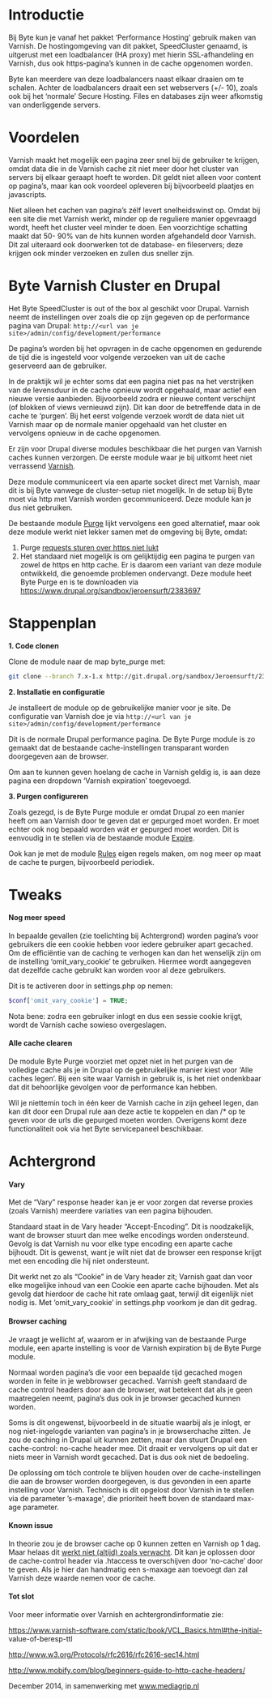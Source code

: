 # Introductie

Bij Byte kun je vanaf het pakket ‘Performance Hosting’ gebruik maken van 
Varnish. De hostingomgeving van dit pakket, SpeedCluster genaamd, is uitgerust 
met een loadbalancer (HA proxy) met hierin SSL-afhandeling en Varnish, dus ook 
https-pagina’s kunnen in de cache opgenomen worden.

Byte kan meerdere van deze loadbalancers naast elkaar draaien om te schalen. 
Achter de loadbalancers draait een set webservers (+/- 10), zoals ook bij het 
‘normale’ Secure Hosting. Files en databases zijn weer afkomstig van 
onderliggende servers.

# Voordelen

Varnish maakt het mogelijk een pagina zeer snel bij de gebruiker te krijgen, 
omdat data die in de Varnish cache zit niet meer door het cluster van servers bij 
elkaar geraapt hoeft te worden. Dit geldt niet alleen voor content op pagina’s, 
maar kan ook voordeel opleveren bij bijvoorbeeld plaatjes en javascripts. 

Niet alleen het cachen van pagina’s zélf levert snelheidswinst op. Omdat bij een 
site die met Varnish werkt, minder op de reguliere manier opgevraagd wordt, 
heeft het cluster veel minder te doen. Een voorzichtige schatting maakt dat 50-
90% van de hits kunnen worden afgehandeld door Varnish. Dit zal uiteraard ook 
doorwerken tot de database- en fileservers; deze krijgen ook minder verzoeken 
en zullen dus sneller zijn.

# Byte Varnish Cluster en Drupal

Het Byte SpeedCluster is out of the box al geschikt voor Drupal. Varnish neemt de 
instellingen over zoals die op zijn gegeven op de performance pagina van Drupal: ```http://<url van je site>/admin/config/development/performance```

De pagina’s worden bij het opvragen in de cache opgenomen en gedurende de 
tijd die is ingesteld voor volgende verzoeken van uit de cache geserveerd aan de 
gebruiker.

In de praktijk wil je echter soms dat een pagina niet pas na het verstrijken van de 
levensduur in de cache opnieuw wordt opgehaald, maar actief een nieuwe versie 
aanbieden. Bijvoorbeeld zodra er nieuwe content verschijnt (of blokken of views 
vernieuwd zijn). Dit kan door de betreffende data in de cache te ‘purgen’. Bij het 
eerst volgende verzoek wordt de data niet uit Varnish maar op de normale 
manier opgehaald van het cluster en vervolgens opnieuw in de cache 
opgenomen. 

Er zijn voor Drupal diverse modules beschikbaar die het purgen van Varnish 
caches kunnen verzorgen. De eerste module waar je bij uitkomt heet niet 
verrassend [Varnish](https://www.drupal.org/project/varnish).

Deze module communiceert via een aparte socket direct met Varnish, maar dit is 
bij Byte vanwege de cluster-setup niet mogelijk. In de setup bij Byte moet via 
http met Varnish worden gecommuniceerd. Deze module kan je dus niet 
gebruiken.

De bestaande module [Purge](https://www.drupal.org/project/purge) lijkt vervolgens een goed alternatief, maar ook deze module werkt niet lekker 
samen met de omgeving bij Byte, omdat:

1. Purge [requests sturen over https niet lukt](http://unitstep.net/blog/2009/05/05/using-curl-in-php-to-access-https-ssltls-protected-sites/)
2. Het standaard niet mogelijk is om gelijktijdig een pagina te purgen van zowel de https en http cache. Er is daarom een variant van deze module ontwikkeld, die genoemde problemen 
ondervangt. Deze module heet Byte Purge en is te downloaden via https://www.drupal.org/sandbox/jeroensurft/2383697 

# Stappenplan

**1. Code clonen**

Clone de module naar de map byte_purge met:

```bash
git clone --branch 7.x-1.x http://git.drupal.org/sandbox/Jeroensurft/2383697.git byte_purge
```

**2. Installatie en configuratie**

Je installeert de module op de gebruikelijke manier voor je site. De configuratie 
van Varnish doe je via ```http://<url van je site>/admin/config/development/performance```

Dit is de normale Drupal performance pagina. De Byte Purge module is zo 
gemaakt dat de bestaande cache-instellingen transparant worden doorgegeven 
aan de browser.

Om aan te kunnen geven hoelang de cache in Varnish geldig is, is aan deze pagina 
een dropdown ‘Varnish expiration’ toegevoegd. 

**3. Purgen configureren**

Zoals gezegd, is de Byte Purge module er omdat Drupal zo een manier heeft om 
aan Varnish door te geven dat er gepurged moet worden. Er moet echter ook nog 
bepaald worden wát er gepurged moet worden. Dit is eenvoudig in te stellen via 
de bestaande module [Expire](https://www.drupal.org/project/expire).

Ook kan je met de module [Rules](https://www.drupal.org/project/rules) eigen regels maken, om nog meer op maat de 
cache te purgen, bijvoorbeeld periodiek.

# Tweaks

#### Nog meer speed

In bepaalde gevallen (zie toelichting bij Achtergrond) worden pagina’s voor 
gebruikers die een cookie hebben voor iedere gebruiker apart gecached. Om de 
efficiëntie van de caching te verhogen kan dan het wenselijk zijn om de instelling 
‘omit_vary_cookie’ te gebruiken. Hiermee wordt aangegeven dat dezelfde cache 
gebruikt kan worden voor al deze gebruikers.
 
Dit is te activeren door in settings.php op nemen:
```php
$conf['omit_vary_cookie'] = TRUE;
```

Nota bene: zodra een gebruiker inlogt en dus een sessie cookie krijgt, wordt de 
Varnish cache sowieso overgeslagen.

#### Alle cache clearen

De module Byte Purge voorziet met opzet niet in het purgen van de volledige 
cache als je in Drupal op de gebruikelijke manier kiest voor ‘Alle caches legen’. 
Bij een site waar Varnish in gebruik is, is het niet ondenkbaar dat dit behoorlijke 
gevolgen voor de performance kan hebben. 

Wil je niettemin toch in één keer de Varnish cache in zijn geheel legen, dan kan 
dit door een Drupal rule aan deze actie te koppelen en dan /* op te geven voor de 
urls die gepurged moeten worden. Overigens komt deze functionaliteit ook via 
het Byte servicepaneel beschikbaar.

# Achtergrond

#### Vary

Met de “Vary” response header kan je er voor zorgen dat reverse proxies (zoals 
Varnish) meerdere variaties van een pagina bijhouden.

Standaard staat in de Vary header “Accept-Encoding”. Dit is noodzakelijk, want 
de browser stuurt dan mee welke encodings worden ondersteund. Gevolg is dat 
Varnish nu voor elke type encoding een aparte cache bijhoudt. Dit is gewenst, 
want je wilt niet dat de browser een response krijgt met een encoding die hij niet 
ondersteunt.

Dit werkt net zo als “Cookie” in de Vary header zit; Varnish gaat dan voor elke 
mogelijke inhoud van een Cookie een aparte cache bijhouden. Met als gevolg dat 
hierdoor de cache hit rate omlaag gaat, terwijl dit eigenlijk niet nodig is. Met 
‘omit_vary_cookie’ in settings.php voorkom je dan dit gedrag.

#### Browser caching

Je vraagt je wellicht af, waarom er in afwijking van de bestaande Purge module, 
een aparte instelling is voor de Varnish expiration bij de Byte Purge module. 

Normaal worden pagina’s die voor een bepaalde tijd gecached mogen worden in 
feite in je webbrowser gecached. Varnish geeft standaard de cache control 
headers door aan de browser, wat betekent dat als je geen maatregelen neemt, 
pagina’s dus ook in je browser gecached kunnen worden.

Soms is dit ongewenst, bijvoorbeeld in de situatie waarbij als je inlogt, er nog 
niet-ingelogde varianten van pagina’s in je browserchache zitten. Je zou de 
caching in Drupal uit kunnen zetten, maar dan stuurt Drupal een cache-control: 
no-cache header mee. Dit draait er vervolgens op uit dat er niets meer in Varnish 
wordt gecached. Dat is dus ook niet de bedoeling.

De oplossing om tóch controle te blijven houden over de cache-instellingen die 
aan de browser worden doorgegeven, is dus gevonden in een aparte instelling 
voor Varnish. Technisch is dit opgelost door Varnish in te stellen via de 
parameter ’s-maxage', die prioriteit heeft boven de standaard max-age 
parameter.

#### Known issue

In theorie zou je de browser cache op 0 kunnen zetten en Varnish op 1 dag. Maar 
helaas dit [werkt niet (altijd) zoals verwacht](http://stackoverflow.com/questions/1046966/whats-the-difference-between-cache-control-max-age-0-and-no-cache). 
Dit kan je oplossen door de cache-control header via .htaccess te overschijven 
door ‘no-cache’ door te geven. Als je hier dan handmatig een s-maxage aan 
toevoegt dan zal Varnish deze waarde nemen voor de cache.

#### Tot slot

Voor meer informatie over Varnish en achtergrondinformatie zie:

https://www.varnish-software.com/static/book/VCL_Basics.html#the-initial-
value-of-beresp-ttl

http://www.w3.org/Protocols/rfc2616/rfc2616-sec14.html

http://www.mobify.com/blog/beginners-guide-to-http-cache-headers/

December 2014, in samenwerking met www.mediagrip.nl

